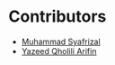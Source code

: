 # Contributors

- [Muhammad Syafrizal](https://github.com/ikaru19)
- [Yazeed Qholili Arifin](https://github.com/pazcalll)
